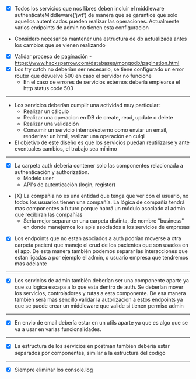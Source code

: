 * [X] Todos los servicios que nos libres deben incluir el middleware 
  authenticateMiddleware('jwt') de manera que se garantice que solo aquellos autenticados pueden realizar las operaciones. Actualmente varios endpoints de admin no tienen esta configuracion
* Considero necesarios mantener una estructura de db actualizada antes los cambios que se vienen realizando

* [X] Validar proceso de paginación - https://www.hacksparrow.com/databases/mongodb/pagination.html
* [X] Los try catch no deberían ser necesario, se tiene configurado un error router que devuelve 500 en caso el servidor no funcione
  * En el caso de errores de servicios externos debería emplearse el http status code 503
---

* Los servicios deberían cumplir una actividad muy particular:
  * Realizar un cálculo
  * Realizar una operacion en DB de create, read, update o delete
  * Realizar una validación
  * Consumir un servicio interno/externo como enviar un email, renderizar un html, realizar una operación en culqi
* El objetivo de este diseño es que los servicios puedan reutilizarse y ante eventuales cambios, el trabajo sea mínimo

---

* [X] La carpeta auth debería contener solo las componentes relacionada a authenticación y authorization. 
  * Modelo user
  * API's de autenticación (login, register)
* [X} La compañia no es una entidad que tenga que ver con el usuario, no todos los usuarios tienen una compañía. La lógica de compañía tendrá mas componentes a futuro porque habrá un módulo asociado al admin que recibiran las compañías
  * Sería mejor separar en una carpeta distinta, de nombre "business" en donde manejemos los apis asociados a los servicios de empresas

* [X] Los endpoints que no estan asociados a auth podrían moverse a otra carpeta pacient que maneje el crud de los pacientes que son usados en el app. De esta manera también podemos separar las interacciones que estan ligadas a por ejemplo el admin, o usuario empresa que tendremos mas adelante

---

* [X] Los servicios de admin también deberían ser una componente aparte ya que su logica escapa a lo que esta dentro de auth. Se deberían mover los servicios, controladores y rutas a esta componente. De esa manera también será mas sencillo validar la autorizacion a estos endpoints ya que se puede crear un middleware que valide si tienen permiso admin

---

* [X] En envio de email debería estar en un utils aparte ya que es algo que se va a usar en varias funcionalidades.

---

* [X] La estructura de los servicios en postman tambien deberia estar separados por componentes, similar a la estructura del codigo

---

* [X] Siempre eliminar los console.log
